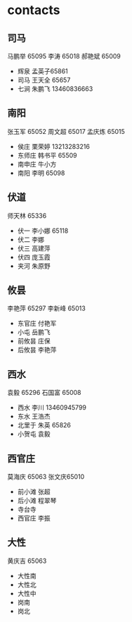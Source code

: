 # contacts

## 司马
马鹏举 65095 李涛 65018 郝艳斌 65009
* 辉泉 孟英子65861
* 司马 王天全 65657
* 七涧 朱鹏飞 13460836663

## 南阳  
张玉军 65052 周文超 65017 孟庆炼 65015
* 侯庄 栗荣婷 13213283216
* 东师庄 韩书平 65509
* 南申庄 牛小方
* 南阳 李明 65098

## 伏道 
师天林 65336 
* 伏一 李小娜 65118
* 伏二 李娜
* 伏三 高建萍
* 伏四 庞玉霞
* 夹河 朱原野

## 攸昙 
李艳萍 65297 李新峰 65013
* 东官庄 付艳军
* 小屯 岳鹏飞
* 前攸昙 庄保
* 后攸昙 李艳萍

## 西水 
袁毅 65296 石国富 65008
* 西水 李川 13460945799
* 东水 王浩杰 
* 北里于 朱英 65826
* 小贺屯 袁毅

## 西官庄 
莫海庆 65063 张文庆65010
* 前小滩 张超
* 后小滩 程翠琴
* 寺台寺
* 西官庄 李振

## 大性 
黄庆吉 65063
* 大性南
* 大性北
* 大性中
* 岗南
* 岗北
